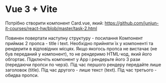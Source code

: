 # Vue 3 + Vite

Потрібно створити компонент Card.vue, який: https://github.com/junjun-it-courses/react-hw/blob/master/task-2.html

Повинен повертати наступну структуру - посилання
Компонент приймає 2 пропса - title і text.
Необхідно прийняти їх у компоненті та рендерити в відповідних місцях.
Якщо якогось пропса не вистачає (не був переданий у компонент), то не рендеримо HTML-код, який його обгортає.
Підключіть компонент у App і рендерьте його 3 рази (передаючи пропси по черзі).
Під час першого рендеру передайте лише заголовок (title). Під час другого - лише текст (text). Під час третього - обидва пропси.

